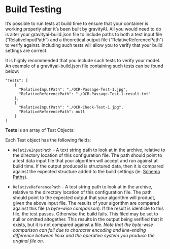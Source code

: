 # Build Testing

It’s possible to run tests at build time to ensure that your container is working properly after it’s been built by gravityAI. All you would need to do is alter your gravityai-build.json file to include paths to both a test input file (“RelativeInputPath”) and a theoretical output file (“RelativeReferencePath”) to verify against. Including such tests will allow you to verify that your build settings are correct.  

It is highly recommended that you include such tests to verify your model.
An example of a gravityai-build.json file containing such tests can be found below:


```
"Tests": [
    {
      "RelativeInputPath": "./OCR-Passage-Test-1.jpg",
      "RelativeReferencePath": "./OCR-Passage-Test-1.result.txt"
    },
    {
      "RelativeInputPath": "./OCR-Check-Test-1.jpg",
      "RelativeReferencePath": null
    }
]
```

<b>Tests</b> is an array of Test Objects:

Each Test object has the following fields:

- `RelativeInputPath` - A text string path to look at in the archive, relative to the directory location of this configuration file. The path should point to a test data input file that your algorithm will accept and run against at build time. If the output produced is structured data, then it is compared against the expected structure added to the build settings (ie. [Schema Paths](/schema-paths/)).

- `RelativeReferencePath` - A test string path to look at in the archive, relative to the directory location of this configuration file. The path should point to the expected output that your algorithm will product, given the above input file. The results of your algorithm are compared against this file (a <i>byte-wise comparison</i>). If the result is identicle to this file, the test passes. Otherwise the build fails. This filed may be set to null or omitted altogether. This results in the output being verified that it exists, but it is not compared against a file.
  <i>Note that the byte-wise comparison can fail due to character encoding and line-ending difference between linux and the operative system you produce the original file on.</i>